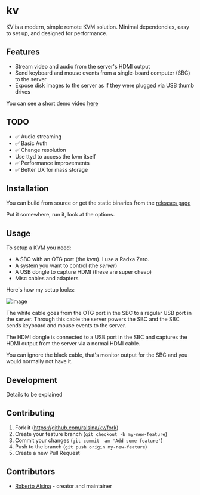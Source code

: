 # kv

KV is a modern, simple remote KVM solution. Minimal dependencies, easy to set up, and designed for performance.

## Features

* Stream video and audio from the server's HDMI output
* Send keyboard and mouse events from a single-board computer (SBC) to the server
* Expose disk images to the server as if they were plugged via USB thumb drives

You can see a short demo video [here](https://youtu.be/_NCVytMPW18?si=67kIt7nWbrda1uy8)

## TODO

* ✅ Audio streaming
* ✅ Basic Auth
* ✅ Change resolution
* Use ttyd to access the kvm itself
* ✅ Performance improvements
* ✅ Better UX for mass storage

## Installation

You can build from source or get the static binaries from the [releases page](https://github.com/ralsina/kv/releases)

Put it somewhere, run it, look at the options.

## Usage

To setup a KVM you need:

* A SBC with an OTG port (the *kvm*). I use a Radxa Zero.
* A system you want to control (the *server*)
* A USB dongle to capture HDMI (these are super cheap)
* Misc cables and adapters

Here's how my setup looks:

![image](https://github.com/user-attachments/assets/9b67d7a3-ea71-4f2e-936f-6c4c42b25125)


The white cable goes from the OTG port in the SBC to a regular USB port in the server.
Through this cable the server powers the SBC and the SBC sends keyboard and mouse events to the server.

The HDMI dongle is connected to a USB port in the SBC and captures the HDMI output from the server via
a normal HDMI cable.

You can ignore the black cable, that's monitor output for the SBC and you would normally not have it.

## Development

Details to be explained

## Contributing

1. Fork it (<https://github.com/ralsina/kv/fork>)
2. Create your feature branch (`git checkout -b my-new-feature`)
3. Commit your changes (`git commit -am 'Add some feature'`)
4. Push to the branch (`git push origin my-new-feature`)
5. Create a new Pull Request

## Contributors

- [Roberto Alsina](https://github.com/ralsina) - creator and maintainer
